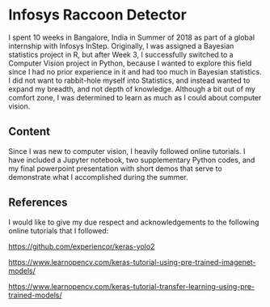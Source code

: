 # Infosys Raccoon Detector
I spent 10 weeks in Bangalore, India in Summer of 2018 as part of a global internship with Infosys InStep. Originally, I was assigned a Bayesian statistics project in R, but after Week 3, I successfully switched to a Computer Vision project in Python, because I wanted to explore this field since I had no prior experience in it and had too much in Bayesian statistics. I did not want to rabbit-hole myself into Statistics, and instead wanted to expand my breadth, and not depth of knowledge. Although a bit out of my comfort zone, I was determined to learn as much as I could about computer vision.

## Content
Since I was new to computer vision, I heavily followed online tutorials. I have included a Jupyter notebook, two supplementary Python codes, and my final powerpoint presentation with short demos that serve to demonstrate what I accomplished during the summer. 

## References
I would like to give my due respect and acknowledgements to the following online tutorials that I followed:

https://github.com/experiencor/keras-yolo2

https://www.learnopencv.com/keras-tutorial-using-pre-trained-imagenet-models/

https://www.learnopencv.com/keras-tutorial-transfer-learning-using-pre-trained-models/
